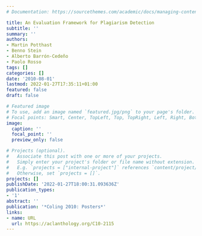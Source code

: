```yaml
---
# Documentation: https://sourcethemes.com/academic/docs/managing-content/

title: An Evaluation Framework for Plagiarism Detection
subtitle: ''
summary: ''
authors:
- Martin Potthast
- Benno Stein
- Alberto Barrón-Cedeño
- Paolo Rosso
tags: []
categories: []
date: '2010-08-01'
lastmod: 2022-01-27T17:35:11+01:00
featured: false
draft: false

# Featured image
# To use, add an image named `featured.jpg/png` to your page's folder.
# Focal points: Smart, Center, TopLeft, Top, TopRight, Left, Right, BottomLeft, Bottom, BottomRight.
image:
  caption: ''
  focal_point: ''
  preview_only: false

# Projects (optional).
#   Associate this post with one or more of your projects.
#   Simply enter your project's folder or file name without extension.
#   E.g. `projects = ["internal-project"]` references `content/project/deep-learning/index.md`.
#   Otherwise, set `projects = []`.
projects: []
publishDate: '2022-01-27T18:00:31.093636Z'
publication_types:
- '1'
abstract: ''
publication: '*Coling 2010: Posters*'
links:
- name: URL
  url: https://aclanthology.org/C10-2115
---
```

